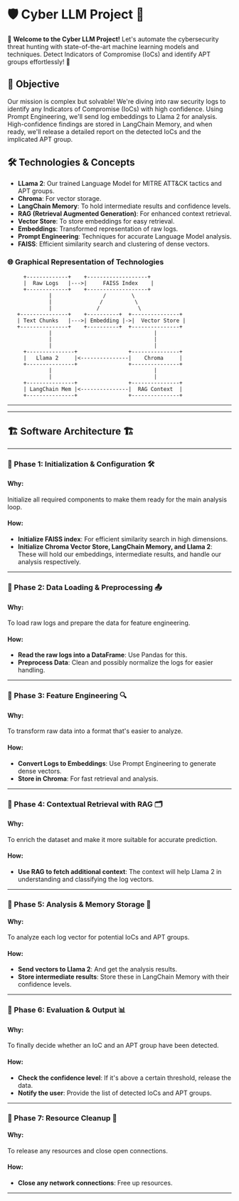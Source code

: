 # 🛡️ Cyber LLM Project 🤖

🎉 **Welcome to the Cyber LLM Project!** Let's automate the cybersecurity threat hunting with state-of-the-art machine learning models and techniques. Detect Indicators of Compromise (IoCs) and identify APT groups effortlessly! 🎉

## 🎯 Objective

Our mission is complex but solvable! We're diving into raw security logs to identify any Indicators of Compromise (IoCs) with high confidence. Using Prompt Engineering, we'll send log embeddings to Llama 2 for analysis. High-confidence findings are stored in LangChain Memory, and when ready, we'll release a detailed report on the detected IoCs and the implicated APT group.

## 🛠️ Technologies & Concepts

- **LLama 2**: Our trained Language Model for MITRE ATT&CK tactics and APT groups.
- **Chroma**: For vector storage.
- **LangChain Memory**: To hold intermediate results and confidence levels.
- **RAG (Retrieval Augmented Generation)**: For enhanced context retrieval.
- **Vector Store**: To store embeddings for easy retrieval.
- **Embeddings**: Transformed representation of raw logs.
- **Prompt Engineering**: Techniques for accurate Language Model analysis.
- **FAISS**: Efficient similarity search and clustering of dense vectors.

### 🌐 Graphical Representation of Technologies

         +-------------+    +-------------------+
         |  Raw Logs   |--->|     FAISS Index    |
         +-------------+    +-------------------+
                 |                /        \
                 |               /          \
                 |              /            \
       +---------------+    +----------+  +---------------+
       | Text Chunks   |--->| Embedding |->|  Vector Store |
       +---------------+    +----------+  +---------------+
                 |                                |
                 |                                |
                 |                                |
         +---------------+                +---------------+
         |   Llama 2     |<---------------|    Chroma     |
         +---------------+                +---------------+
                 |                                |
                 |                                |
         +---------------+                +---------------+
         | LangChain Mem |<---------------|  RAG Context  |
         +---------------+                +---------------+


---
---

## 🏗️ Software Architecture 🏗️
---
### 🔹 Phase 1: Initialization & Configuration 🛠️

#### Why:
Initialize all required components to make them ready for the main analysis loop.

#### How:
- **Initialize FAISS index**: For efficient similarity search in high dimensions.
- **Initialize Chroma Vector Store, LangChain Memory, and Llama 2**: These will hold our embeddings, intermediate results, and handle our analysis respectively.
---
### 🔹 Phase 2: Data Loading & Preprocessing 📤

#### Why:
To load raw logs and prepare the data for feature engineering.

#### How:
- **Read the raw logs into a DataFrame**: Use Pandas for this.
- **Preprocess Data**: Clean and possibly normalize the logs for easier handling.
---
### 🔹 Phase 3: Feature Engineering 🔍

#### Why:
To transform raw data into a format that's easier to analyze.

#### How:
- **Convert Logs to Embeddings**: Use Prompt Engineering to generate dense vectors.
- **Store in Chroma**: For fast retrieval and analysis.
---
### 🔹 Phase 4: Contextual Retrieval with RAG 🗂️

#### Why:
To enrich the dataset and make it more suitable for accurate prediction.

#### How:
- **Use RAG to fetch additional context**: The context will help Llama 2 in understanding and classifying the log vectors.
---
### 🔹 Phase 5: Analysis & Memory Storage 🧠

#### Why:
To analyze each log vector for potential IoCs and APT groups.

#### How:
- **Send vectors to Llama 2**: And get the analysis results.
- **Store intermediate results**: Store these in LangChain Memory with their confidence levels.
---
### 🔹 Phase 6: Evaluation & Output 📊

#### Why:
To finally decide whether an IoC and an APT group have been detected.

#### How:
- **Check the confidence level**: If it's above a certain threshold, release the data.
- **Notify the user**: Provide the list of detected IoCs and APT groups.
---
### 🔹 Phase 7: Resource Cleanup 🧹

#### Why:
To release any resources and close open connections.

#### How:
- **Close any network connections**: Free up resources.

---

